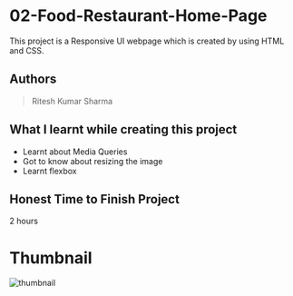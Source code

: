 
# 02-Food-Restaurant-Home-Page

This project is a Responsive UI webpage which is created by using HTML and CSS.




## Authors

 >Ritesh Kumar Sharma


## What I learnt while creating this project

- Learnt about Media Queries
- Got to know about resizing the image
- Learnt flexbox 



## Honest Time to Finish Project

2 hours


# Thumbnail
![thumbnail](https://user-images.githubusercontent.com/109421054/182436300-cde16d1a-b345-422f-b64f-6bdfc563cf07.PNG)

